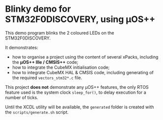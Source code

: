 # Blinky demo for STM32F0DISCOVERY, using µOS++

This demo program blinks the 2 coloured LEDs on the STM32F0DISCOVERY.

It demonstrates:

- how to organise a project using the content of several xPacks, including the **µOS++ IIIe / CMSIS++** code;
- how to integrate the CubeMX initialisation code;
- how to integrate CubeMX HAL & CMSIS code, including generating of the required `vectors_stm32*.c` file.

This project **does not** demonstrate any µOS++ features, the only RTOS feature used is the system clock `sleep_for()`, to delay execution for a number of ticks.

Until the XCDL utility will be available, the `generated` folder is created with the `scripts/generate.sh` script.
